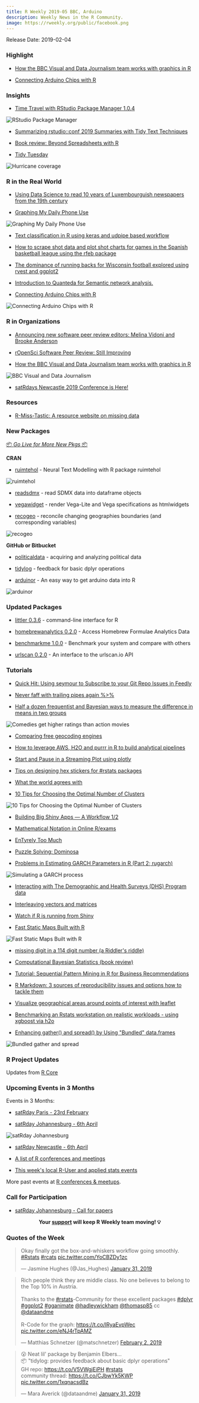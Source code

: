 ```yaml
---
title: R Weekly 2019-05 BBC, Arduino
description: Weekly News in the R Community.
image: https://rweekly.org/public/facebook.png
---
```


Release Date: 2019-02-04

###  Highlight

+ [How the BBC Visual and Data Journalism team works with graphics in R](https://medium.com/bbc-visual-and-data-journalism/how-the-bbc-visual-and-data-journalism-team-works-with-graphics-in-r-ed0b35693535)

+ [Connecting Arduino Chips with R](https://zhuhao.org/post/connect-arduino-chips-with-r/)

### Insights

+ [Time Travel with RStudio Package Manager 1.0.4](https://blog.rstudio.com/2019/01/30/time-travel-with-rstudio-package-manager-1-0-4/)

![RStudio Package Manager](https://raw.githubusercontent.com/rweekly/image/master/2019/rspm-104-calendar.png)

+ [Summarizing rstudio::conf 2019 Summaries with Tidy Text Techniques](https://tonyelhabr.rbind.io/post/rstudio-conf-2019-summary/)

+ [Book review: Beyond Spreadsheets with R](https://shirinsplayground.netlify.com/2019/01/review_beyond_spreadsheets_with_r/)

+ [Tidy Tuesday](https://davidsmale.netlify.com/portfolio/tidy-tuesday/)

![Hurricane coverage](https://davidsmale.netlify.com/img/portfolio/Hurricane%20coverage.png)

### R in the Real World

+ [Using Data Science to read 10 years of Luxembourguish newspapers from the 19th century](https://www.brodrigues.co/blog/2019-01-31-newspapers_shiny_app/)

+ [Graphing My Daily Phone Use](https://blog.rmhogervorst.nl/blog/2019/01/28/graphing-my-daily-phone-use/)

![Graphing My Daily Phone Use](https://raw.githubusercontent.com/rweekly/image/master/2019/screenlook_overlay.png)

+ [Text classification in R using keras and udpipe based workflow](http://www.jla-data.net/eng/vocabulary-based-text-classification/)

+ [How to scrape shot data and plot shot charts for games in the Spanish basketball league using the rfeb package](https://solmos.netlify.com/post/2019-01-24-graficos-de-tiro-con-r/shotcharts-with-r/)

+ [The dominance of running backs for Wisconsin football explored using rvest and ggplot2](https://www.mikelee.co/posts/2019-01-28-wisconsin-rushing-history/)

+ [Introduction to Quanteda for Semantic network analysis.](http://chainsawriot.com/mannheim/2019/01/25/quanteda.html)

+ [Connecting Arduino Chips with R](https://zhuhao.org/post/connect-arduino-chips-with-r/)

![Connecting Arduino Chips with R](https://raw.githubusercontent.com/rweekly/image/master/2019/ar_plotter.png)

###  R in Organizations

+ [Announcing new software peer review editors: Melina Vidoni and Brooke Anderson](https://ropensci.org/blog/2019/01/31/more_editors/)

+ [rOpenSci Software Peer Review: Still Improving](https://ropensci.org/blog/2019/02/01/software-review-news/)

+ [How the BBC Visual and Data Journalism team works with graphics in R](https://medium.com/bbc-visual-and-data-journalism/how-the-bbc-visual-and-data-journalism-team-works-with-graphics-in-r-ed0b35693535)

![BBC Visual and Data Journalism](https://cdn-images-1.medium.com/max/1600/0*DDRU1L5LIJkgDBxd.png)

+ [satRdays Newcastle 2019 Conference is Here!](https://www.jumpingrivers.com/blog/satrdays-newcastle-2019-conference/)


###  Resources

+ [R-Miss-Tastic: A resource website on missing data](https://rmisstastic.netlify.com/)

###  New Packages

<p class="added-hostname"><a href="https://rweekly.org/live" target="_blank" class="externalLink">📦 <i>Go Live for More New Pkgs</i> 📦</a></p>

**CRAN**

+ [ruimtehol](http://bnosac.be/index.php/blog/86-neural-text-modelling-with-r-package-ruimtehol) - Neural Text Modelling with R package ruimtehol

![ruimtehol](https://raw.githubusercontent.com/rweekly/image/master/2019/logo-ruimtehol.png)

+ [readsdmx](https://github.com/mdequeljoe/readsdmx) - read SDMX data into dataframe objects

+ [vegawidget](https://vegawidget.github.io/vegawidget) - render Vega-Lite and Vega specifications as htmlwidgets

+ [recogeo](http://www.francescobailo.net/2019/02/recogeo-a-new-r-package-to-reconcile-changing-geographies-boundaries-and-corresponding-variables/) - reconcile changing geographies boundaries (and corresponding variables)

![recogeo](https://raw.githubusercontent.com/rweekly/image/master/2019/francescco.png)


**GitHub or Bitbucket**

+ [politicaldata](https://github.com/elliottmorris/politicaldata) - acquiring and analyzing political data

+ [tidylog](https://github.com/elbersb/tidylog) - feedback for basic dplyr operations

+ [arduinor](https://github.com/r-arduino/arduinor) - An easy way to get arduino data into R

![arduinor](https://raw.githubusercontent.com/r-arduino/arduinor/master/docs/arduinor.png)

### Updated Packages

+ [littler 0.3.6](http://dirk.eddelbuettel.com/blog/2019/01/26#littler-0.3.6) - command-line interface for R

+ [homebrewanalytics 0.2.0](https://rud.is/b/2019/02/02/homebrew-2-0-0-released-homebrewanalytics-package-updated/) - Access Homebrew Formulae Analytics Data

+ [benchmarkme 1.0.0](https://www.jumpingrivers.com/blog/benchmarkme-new-version/) - Benchmark your system and compare with others

+ [urlscan 0.2.0](https://rud.is/b/2019/02/03/r-package-update-urlscan/) - An interface to the urlscan.io API

###  Tutorials

+ [Quick Hit: Using seymour to Subscribe to your Git Repo Issues in Feedly](https://rud.is/b/2019/01/30/quick-hit-using-seymour-to-subscribe-to-your-gitlahub-repo-issues-in-feedly/)

+ [Never faff with trailing pipes again %>%](https://nacnudus.github.io/duncangarmonsway/posts/2019-01-31-add-nowt-to-your-tidy-pipelines/)

+ [Half a dozen frequentist and Bayesian ways to measure the difference in means in two groups](https://www.andrewheiss.com/blog/2019/01/29/diff-means-half-dozen-ways/)

![Comedies get higher ratings than action movies](https://raw.githubusercontent.com/rweekly/image/master/2019/diff-mean.png)

+ [Comparing free geocoding engines](http://www.adelieresources.com/2019/01/comparing-free-geocoding-engines/)

+ [How to leverage AWS, H2O and purrr in R to build analytical pipelines](https://www.daeconomist.com/post/2019-01-25-partiii/)

+ [Start and Pause in a Streaming Plot using plotly](https://zhuhao.org/post/start-and-pause-in-a-streaming-plot-using-plotly/)

+ [Tips on designing hex stickers for #rstats packages](https://zhuhao.org/post/tips-on-designing-a-hex-sticker-for-rstats-packages/)

+ [What the world agrees with](http://freerangestats.info/blog/2019/01/26/world-agreeing)

+ [10 Tips for Choosing the Optimal Number of Clusters](https://towardsdatascience.com/10-tips-for-choosing-the-optimal-number-of-clusters-277e93d72d92)

![10 Tips for Choosing the Optimal Number of Clusters](https://raw.githubusercontent.com/rweekly/image/master/2019/optim-cluster.png)

+ [Building Big Shiny Apps — A Workflow 1/2](https://rtask.thinkr.fr/blog/building-big-shiny-apps-a-workflow-1/)

+ [Mathematical Notation in Online R/exams](http://www.R-exams.org/tutorials/math/)

+ [EnTyrely Too Much](https://support.rbind.io/2019/01/28/entyrely-too-much/)

+ [Puzzle Solving: Dominosa](https://coolbutuseless.github.io/2019/01/28/puzzle-solving-dominosa/)

+ [Problems in Estimating GARCH Parameters in R (Part 2; rugarch)](https://ntguardian.wordpress.com/2019/01/28/problems-estimating-garch-parameters-r-part-2-rugarch/)

![Simulating a GARCH process](https://ntguardian.files.wordpress.com/2019/01/problemsestimatinggarchparameters2-4-1.png?w=672&zoom=2)

+ [Interacting with The Demographic and Health Surveys (DHS) Program data](https://ropensci.org/blog/2019/01/29/rdhs/)

+ [Interleaving vectors and matrices](https://coolbutuseless.github.io/2019/01/31/interleaving-vectors-and-matrices-part-3/)

+ [Watch if R is running from Shiny](https://colinfay.me/watch-r-shiny/)

+ [Fast Static Maps Built with R](https://rud.is/b/2019/01/30/fast-static-maps-built-with-r/)

![Fast Static Maps Built with R](https://raw.githubusercontent.com/rweekly/image/master/2019/fast-static.png)

+ [missing digit in a 114 digit number (a Riddler's riddle)](https://xianblog.wordpress.com/2019/01/31/missing-digit-in-a-114-digit-number-a-riddlers-riddle/)

+ [Computational Bayesian Statistics (book review)](https://xianblog.wordpress.com/2019/02/01/computational-bayesian-statistics-book-review/)

+ [Tutorial: Sequential Pattern Mining in R for Business Recommendations](https://blog.revolutionanalytics.com/2019/02/sequential-pattern-mining-in-r.html)

+ [R Markdown: 3 sources of reproducibility issues and options how to tackle them](https://jozefhajnala.gitlab.io/r/r910-rmarkdown-reproducibility/)

+ [Visualize geographical areas around points of interest with leaflet](https://mvaugoyeau.netlify.com/post/where-i-live/)

+ [Benchmarking an Rstats workstation on realistic workloads - using xgboost via h2o](http://www.samabbott.co.uk/post/benchmarking-workstation-xgboost/)

+ [Enhancing gather() and spread() by Using "Bundled" data.frames](https://yutani.rbind.io/post/enhancing-gather-and-spread-by-using-bundled-data-frames/)

![Bundled gather and spread](https://d33wubrfki0l68.cloudfront.net/20c7c1b86f8a60c48e922ab29d03d2b426eafb5f/6d109/images/2019-02-03-multi-gather.jpg)


<!--<div class="post-more-begi
n"></div><div class="post-more-end"></div>-->

###  R Project Updates

Updates from [R Core](http://developer.r-project.org/blosxom.cgi/R-devel/NEWS)


###  Upcoming Events in 3 Months

Events in 3 Months:

+ [satRday Paris - 23rd February](https://paris2019.satrdays.org/)

+ [satRday Johannesburg - 6th April](https://joburg2019.satrdays.org/)

![satRday Johannesburg](https://pbs.twimg.com/media/Dxl6CuBWsAAgHWh.png)

+ [satRday Newcastle - 6th April](https://newcastle2019.satrdays.org/)

+ [A list of R conferences and meetings](https://jumpingrivers.github.io/meetingsR/events.html)

+ [This week's local R-User and applied stats events](https://community.rstudio.com/c/irl)

More past events at [R conferences & meetups](https://conf.rweekly.org).

###  Call for Participation

+ [satRday Johannesburg - Call for papers](https://www.papercall.io/satrday-johannesburg-2019)

<p class="hide-support added-hostname support-rweekly" style="text-align: center;font-weight: bold;">Your <a class="non-visited externalLink" href="https://www.patreon.com/rweekly" onclick="pas(this)">support</a> will keep R Weekly team moving! 💡</p>

###  Quotes of the Week

<blockquote class="twitter-tweet" data-lang="en"><p lang="en" dir="ltr">Okay finally got the box-and-whiskers workflow going smoothly. <a href="https://twitter.com/hashtag/Rstats?src=hash&amp;ref_src=twsrc%5Etfw">#Rstats</a> <a href="https://twitter.com/hashtag/rcats?src=hash&amp;ref_src=twsrc%5Etfw">#rcats</a> <a href="https://t.co/YoCBZDy1zc">pic.twitter.com/YoCBZDy1zc</a></p>&mdash; Jasmine Hughes (@Jas_Hughes) <a href="https://twitter.com/Jas_Hughes/status/1091062017891262464?ref_src=twsrc%5Etfw">January 31, 2019</a></blockquote>

<blockquote class="twitter-tweet" data-lang="en"><p lang="en" dir="ltr">Rich people think they are middle class. No one believes to belong to the Top 10% in Austria.<br><br>Thanks to the <a href="https://twitter.com/hashtag/rstats?src=hash&amp;ref_src=twsrc%5Etfw">#rstats</a>-Community for these excellent packages <a href="https://twitter.com/hashtag/dplyr?src=hash&amp;ref_src=twsrc%5Etfw">#dplyr</a> <a href="https://twitter.com/hashtag/ggplot2?src=hash&amp;ref_src=twsrc%5Etfw">#ggplot2</a> <a href="https://twitter.com/hashtag/gganimate?src=hash&amp;ref_src=twsrc%5Etfw">#gganimate</a> <a href="https://twitter.com/hadleywickham?ref_src=twsrc%5Etfw">@hadleywickham</a> <a href="https://twitter.com/thomasp85?ref_src=twsrc%5Etfw">@thomasp85</a> cc <a href="https://twitter.com/dataandme?ref_src=twsrc%5Etfw">@dataandme</a><br><br>R-Code for the graph: <a href="https://t.co/lRyaEvpWec">https://t.co/lRyaEvpWec</a> <a href="https://t.co/eNJ4rTpAMZ">pic.twitter.com/eNJ4rTpAMZ</a></p>&mdash; Matthias Schnetzer (@matschnetzer) <a href="https://twitter.com/matschnetzer/status/1091679602265780225?ref_src=twsrc%5Etfw">February 2, 2019</a></blockquote>

<blockquote class="twitter-tweet" data-lang="en"><p lang="en" dir="ltr">😮 Neat lil&#39; package by Benjamin Elbers…<br>📦 &quot;tidylog: provides feedback about basic dplyr operations&quot; <br>GH repo: <a href="https://t.co/V5VWgjEiPH">https://t.co/V5VWgjEiPH</a> <a href="https://twitter.com/hashtag/rstats?src=hash&amp;ref_src=twsrc%5Etfw">#rstats</a><br>community thread: <a href="https://t.co/CJbwYk5KWP">https://t.co/CJbwYk5KWP</a> <a href="https://t.co/1xqnacsdBz">pic.twitter.com/1xqnacsdBz</a></p>&mdash; Mara Averick (@dataandme) <a href="https://twitter.com/dataandme/status/1091060067925921792?ref_src=twsrc%5Etfw">January 31, 2019</a></blockquote>
